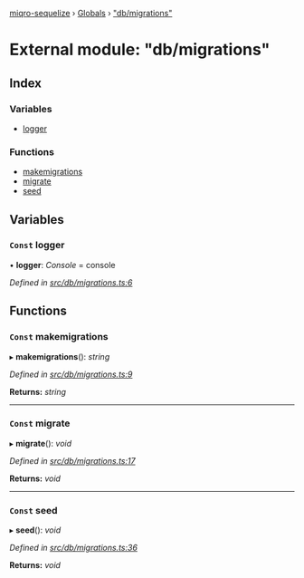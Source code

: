 [miqro-sequelize](../README.md) › [Globals](../globals.md) › ["db/migrations"](_db_migrations_.md)

# External module: "db/migrations"

## Index

### Variables

* [logger](_db_migrations_.md#const-logger)

### Functions

* [makemigrations](_db_migrations_.md#const-makemigrations)
* [migrate](_db_migrations_.md#const-migrate)
* [seed](_db_migrations_.md#const-seed)

## Variables

### `Const` logger

• **logger**: *Console* = console

*Defined in [src/db/migrations.ts:6](https://github.com/claukers/miqro-sequelize/blob/2d02a14/src/db/migrations.ts#L6)*

## Functions

### `Const` makemigrations

▸ **makemigrations**(): *string*

*Defined in [src/db/migrations.ts:9](https://github.com/claukers/miqro-sequelize/blob/2d02a14/src/db/migrations.ts#L9)*

**Returns:** *string*

___

### `Const` migrate

▸ **migrate**(): *void*

*Defined in [src/db/migrations.ts:17](https://github.com/claukers/miqro-sequelize/blob/2d02a14/src/db/migrations.ts#L17)*

**Returns:** *void*

___

### `Const` seed

▸ **seed**(): *void*

*Defined in [src/db/migrations.ts:36](https://github.com/claukers/miqro-sequelize/blob/2d02a14/src/db/migrations.ts#L36)*

**Returns:** *void*
